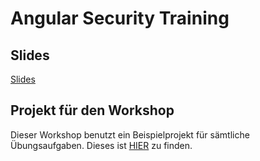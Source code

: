 # Angular Security Training

## Slides

[Slides](https://docs.google.com/presentation/d/1YxCcxBBXRIOJ8bUi99WxWEQE5jTn7d_E8xnIk8jeMv0/edit?usp=sharing)

## Projekt für den Workshop

Dieser Workshop benutzt ein Beispielprojekt für sämtliche Übungsaufgaben. Dieses ist [HIER](https://github.com/martinakraus/angular-security-2025) zu finden.
